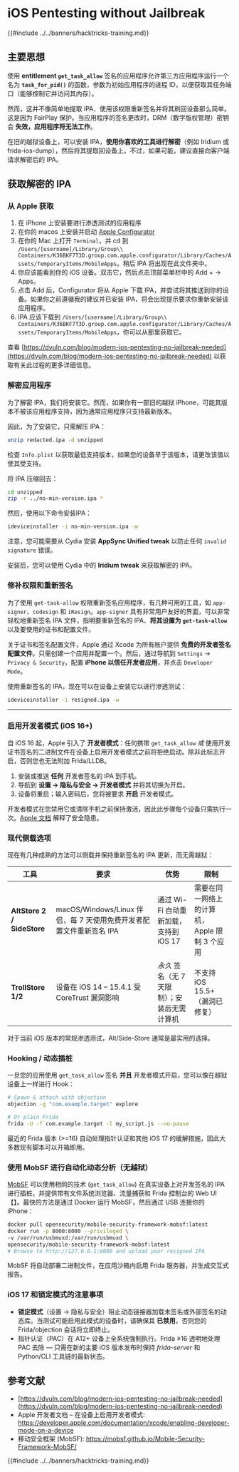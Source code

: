# iOS Pentesting without Jailbreak

{{#include ../../banners/hacktricks-training.md}}

## 主要思想

使用 **entitlement `get_task_allow`** 签名的应用程序允许第三方应用程序运行一个名为 **`task_for_pid()`** 的函数，参数为初始应用程序的进程 ID，以便获取其任务端口（能够控制它并访问其内存）。

然而，这并不像简单地提取 IPA、使用该权限重新签名并将其刷回设备那么简单。这是因为 FairPlay 保护。当应用程序的签名更改时，DRM（数字版权管理）密钥会 **失效，应用程序将无法工作**。

在旧的越狱设备上，可以安装 IPA，**使用你喜欢的工具进行解密**（例如 Iridium 或 frida-ios-dump），然后将其提取回设备上。不过，如果可能，建议直接向客户端请求解密后的 IPA。

## 获取解密的 IPA

### 从 Apple 获取

1. 在 iPhone 上安装要进行渗透测试的应用程序
2. 在你的 macos 上安装并启动 [Apple Configurator](https://apps.apple.com/au/app/apple-configurator/id1037126344?mt=12)
3. 在你的 Mac 上打开 `Terminal`，并 cd 到 `/Users/[username]/Library/Group\\ Containers/K36BKF7T3D.group.com.apple.configurator/Library/Caches/Assets/TemporaryItems/MobileApps`。稍后 IPA 将出现在此文件夹中。
4. 你应该能看到你的 iOS 设备。双击它，然后点击顶部菜单栏中的 Add + → Apps。
5. 点击 Add 后，Configurator 将从 Apple 下载 IPA，并尝试将其推送到你的设备。如果你之前遵循我的建议并已安装 IPA，将会出现提示要求你重新安装该应用程序。
6. IPA 应该下载到 `/Users/[username]/Library/Group\\ Containers/K36BKF7T3D.group.com.apple.configurator/Library/Caches/Assets/TemporaryItems/MobileApps`，你可以从那里获取它。

查看 [https://dvuln.com/blog/modern-ios-pentesting-no-jailbreak-needed](https://dvuln.com/blog/modern-ios-pentesting-no-jailbreak-needed) 以获取有关此过程的更多详细信息。

### 解密应用程序

为了解密 IPA，我们将安装它。然而，如果你有一部旧的越狱 iPhone，可能其版本不被该应用程序支持，因为通常应用程序只支持最新版本。

因此，为了安装它，只需解压 IPA：
```bash
unzip redacted.ipa -d unzipped
```
检查 `Info.plist` 以获取最低支持版本，如果您的设备早于该版本，请更改该值以使其受支持。

将 IPA 压缩回去：
```bash
cd unzipped
zip -r ../no-min-version.ipa *
```
然后，使用以下命令安装IPA：
```bash
ideviceinstaller -i no-min-version.ipa -w
```
注意，您可能需要从 Cydia 安装 **AppSync Unified tweak** 以防止任何 `invalid signature` 错误。

安装后，您可以使用 Cydia 中的 **Iridium tweak** 来获取解密的 IPA。

### 修补权限和重新签名

为了使用 `get-task-allow` 权限重新签名应用程序，有几种可用的工具，如 `app-signer`、`codesign` 和 `iResign`。`app-signer` 具有非常用户友好的界面，可以非常轻松地重新签名 IPA 文件，指明要重新签名的 IPA、**将其设置为 `get-task-allow`** 以及要使用的证书和配置文件。

关于证书和签名配置文件，Apple 通过 Xcode 为所有账户提供 **免费的开发者签名配置文件**。只需创建一个应用并配置一个。然后，通过导航到 `Settings` → `Privacy & Security`，配置 **iPhone 以信任开发者应用**，并点击 `Developer Mode`。

使用重新签名的 IPA，现在可以在设备上安装它以进行渗透测试：
```bash
ideviceinstaller -i resigned.ipa -w
```
---

### 启用开发者模式 (iOS 16+)

自 iOS 16 起，Apple 引入了 **开发者模式**：任何携带 `get_task_allow` *或* 使用开发证书签名的二进制文件在设备上启用开发者模式之前将拒绝启动。除非此标志开启，否则您也无法附加 Frida/LLDB。

1. 安装或推送 **任何** 开发者签名的 IPA 到手机。
2. 导航到 **设置 → 隐私与安全 → 开发者模式** 并将其切换为开启。
3. 设备将重启；输入密码后，您将被要求 **开启** 开发者模式。

开发者模式在您禁用它或清除手机之前保持激活，因此此步骤每个设备只需执行一次。[Apple 文档](https://developer.apple.com/documentation/xcode/enabling-developer-mode-on-a-device) 解释了安全隐患。

### 现代侧载选项

现在有几种成熟的方法可以侧载并保持重新签名的 IPA 更新，而无需越狱：

| 工具 | 要求 | 优势 | 限制 |
|------|--------------|-----------|-------------|
| **AltStore 2 / SideStore** | macOS/Windows/Linux 伴侣，每 7 天使用免费开发者配置文件重新签名 IPA | 通过 Wi-Fi 自动重新加载，支持到 iOS 17 | 需要在同一网络上的计算机，Apple 限制 3 个应用 |
| **TrollStore 1/2** | 设备在 iOS 14 – 15.4.1 受 CoreTrust 漏洞影响 | *永久* 签名（无 7 天限制）；安装后无需计算机 | 不支持 iOS 15.5+（漏洞已修复） |

对于当前 iOS 版本的常规渗透测试，Alt/Side-Store 通常是最实用的选择。

### Hooking / 动态插桩

一旦您的应用使用 `get_task_allow` 签名 **并且** 开发者模式开启，您可以像在越狱设备上一样进行 Hook：
```bash
# Spawn & attach with objection
objection -g "com.example.target" explore

# Or plain Frida
frida -U -f com.example.target -l my_script.js --no-pause
```
最近的 Frida 版本 (>=16) 自动处理指针认证和其他 iOS 17 的缓解措施，因此大多数现有脚本可以开箱即用。

### 使用 MobSF 进行自动化动态分析（无越狱）

[MobSF](https://mobsf.github.io/Mobile-Security-Framework-MobSF/) 可以使用相同的技术 (`get_task_allow`) 在真实设备上对开发签名的 IPA 进行插桩，并提供带有文件系统浏览器、流量捕获和 Frida 控制台的 Web UI【】。最快的方法是通过 Docker 运行 MobSF，然后通过 USB 连接你的 iPhone：
```bash
docker pull opensecurity/mobile-security-framework-mobsf:latest
docker run -p 8000:8000 --privileged \
-v /var/run/usbmuxd:/var/run/usbmuxd \
opensecurity/mobile-security-framework-mobsf:latest
# Browse to http://127.0.0.1:8000 and upload your resigned IPA
```
MobSF 将自动部署二进制文件，在应用沙箱内启用 Frida 服务器，并生成交互式报告。

### iOS 17 和锁定模式的注意事项

* **锁定模式**（设置 → 隐私与安全）阻止动态链接器加载未签名或外部签名的动态库。当测试可能启用此模式的设备时，请确保其 **已禁用**，否则您的 Frida/objection 会话将立即终止。
* 指针认证（PAC）在 A12+ 设备上全系统强制执行。Frida ≥16 透明地处理 PAC 去除 — 只需在新的主要 iOS 版本发布时保持 *frida-server* 和 Python/CLI 工具链的最新状态。

## 参考文献

- [https://dvuln.com/blog/modern-ios-pentesting-no-jailbreak-needed](https://dvuln.com/blog/modern-ios-pentesting-no-jailbreak-needed)
- Apple 开发者文档 – 在设备上启用开发者模式: <https://developer.apple.com/documentation/xcode/enabling-developer-mode-on-a-device>
- 移动安全框架 (MobSF): <https://mobsf.github.io/Mobile-Security-Framework-MobSF/>

{{#include ../../banners/hacktricks-training.md}}
